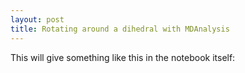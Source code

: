 ```yaml
---
layout: post
title: Rotating around a dihedral with MDAnalysis
---
```


This will give something like this in the notebook itself:

<script src="{{site.js}}/build/ngl.js">
</script>

<script>

  NGL.mainScriptFilePath = "{{site.js}}/build/ngl.js";

  document.addEventListener( "DOMContentLoaded", function() {
      var stage = new NGL.Stage( "viewport" );
      stage.loadFile( "{{site.data}}/out.pdb", {asTrajectory: true} ).then( function( o ){
          o.addTrajectory();
	  traj = o.trajList[0].trajectory;
	  var player = new NGL.TrajectoryPlayer( traj, {
	      step: 1,
	      timeout: 700,
	      interpolateStep: 100,
	      start: 0,
	      end: traj.numframes,
	      interpolateType: "linear",
	      mode: "loop",
	      direction: "bounce"
	  } );

          player.play();
          o.removeAllRepresentations();
    	  o.addRepresentation( "ball+stick" );
	  o.autoView();
      } );

      window.addEventListener( "resize", function( event ){
          stage.handleResize();
      }, false );
      
      stage.viewer.container.addEventListener( "dblclick", function(){
          stage.toggleFullscreen();
      } );
  } );

</script>

<div id="viewport" style="max-width:100%; height:400px;"></div>

